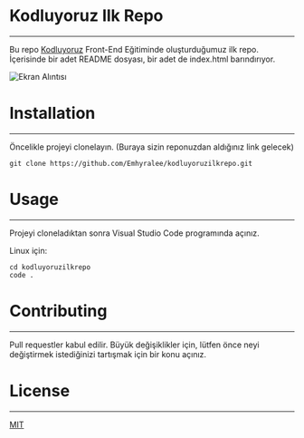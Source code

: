 # Kodluyoruz Ilk Repo
***
Bu repo [Kodluyoruz](https://kodluyoruz.org) Front-End Eğitiminde oluşturduğumuz ilk repo. İçerisinde bir adet README dosyası, bir adet de index.html barındırıyor.

![Ekran Alıntısı](https://i.imgur.com/zOdGX7r.png)
# Installation
***
Öncelikle projeyi clonelayın. (Buraya sizin reponuzdan aldığınız link gelecek)

`git clone https://github.com/Emhyralee/kodluyoruzilkrepo.git`

# Usage
***
Projeyi cloneladıktan sonra Visual Studio Code programında açınız.

Linux için:
```
cd kodluyoruzilkrepo
code .
```

# Contributing
***
Pull requestler kabul edilir. Büyük değişiklikler için, lütfen önce neyi değiştirmek istediğinizi tartışmak için bir konu açınız.

# License
***
[MIT](https://choosealicense.com/licenses/mit/)